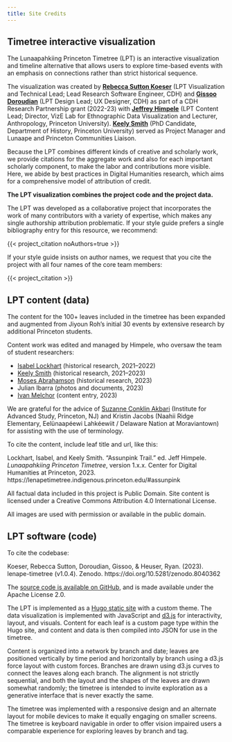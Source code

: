 ```yaml
---
title: Site Credits
---
```


## Timetree interactive visualization

The Lunaapahkiing Princeton Timetree (LPT)  is an interactive visualization and timeline alternative that allows users to explore time-based events with an emphasis on connections rather than strict historical sequence.

The visualization was created by **[Rebecca Sutton Koeser](https://cdh.princeton.edu/people/rebecca-sutton-koeser/)** (LPT Visualization and Technical Lead; Lead Research Software Engineer, CDH) and **[Gissoo Doroudian](https://cdh.princeton.edu/people/gissoo-doroudian/)** (LPT Design Lead; UX Designer, CDH) as part of a CDH Research Partnership grant (2022-23) with **[Jeffrey Himpele](https://anthropology.princeton.edu/people/jeffrey-himpele)** (LPT Content Lead; Director, VizE Lab for Ethnographic Data Visualization and Lecturer, Anthropology, Princeton University). **[Keely Smith](https://history.princeton.edu/people/keely-smith)** (PhD Candidate, Department of History, Princeton University) served as Project Manager and Lunaape and Princeton Communities Liaison.

Because the LPT combines different kinds of creative and scholarly work, we provide citations for the aggregate work and also for each important scholarly component, to make the labor and contributions more visible. Here, we abide by best practices in Digital Humanities research, which aims for a comprehensive model of attribution of credit.

**The LPT visualization combines the project code and the project data.**

The LPT was developed as a collaborative project that incorporates the work of many contributors with a variety of expertise, which makes any single authorship attribution problematic. If your style guide prefers a single bibliography entry for this resource, we recommend:

{{< project_citation noAuthors=true >}}

If your style guide insists on author names, we request that you cite the project with all four names of the core team members:

{{< project_citation >}}

## LPT content (data)

The content for the 100+ leaves included in the timetree has been expanded and augmented from Jiyoun Roh’s initial 30 events by extensive research by additional Princeton students.

Content work was edited and managed by Himpele, who oversaw the team of student researchers:

* [Isabel Lockhart](https://indigenous.princeton.edu/people/isabel-lockhart) (historical research, 2021–2022)
* [Keely Smith](https://history.princeton.edu/people/keely-smith) (historical research, 2021–2023)
* [Moses Abrahamson](https://jrc.princeton.edu/people/abrahamson) (historical research, 2023)
* Julian Ibarra (photos and documents, 2023)
* [Ivan Melchor](https://anthropology.princeton.edu/people/ivan-melchor) (content entry, 2023)

We are grateful for the advice of [Suzanne Conklin Akbari](https://suzanneakbari.com/) (Institute for Advanced Study, Princeton, NJ) and Kristin Jacobs (Naahii Ridge Elementary, Eelünaapéewi Lahkéewiit / Delaware Nation at Moraviantown) for assisting with the use of terminology.

To cite the content, include leaf title and url, like this:

<div class="citation"><p>
Lockhart, Isabel, and Keely Smith. “Assunpink Trail.” ed. Jeff Himpele. <i>Lunaapahkiing Princeton Timetree</i>, version 1.x.x. Center for Digital Humanities at Princeton, 2023. https://lenapetimetree.indigenous.princeton.edu/#assunpink
</p></div>

All factual data included in this project is Public Domain. Site content is licensed under a Creative Commons Attribution 4.0 International License.

All images are used with permission or available in the public domain.

## LPT software (code)

To cite the codebase:

<div class="citation"><p>
Koeser, Rebecca Sutton, Doroudian, Gissoo, & Heuser, Ryan. (2023). lenape-timetree (v1.0.4). Zenodo. https://doi.org/10.5281/zenodo.8040362
</p></div>

The [source code is available on GitHub](https://github.com/Princeton-CDH/lenape-timetree), and is made available under the Apache License 2.0.

The LPT is implemented as a [Hugo static site](https://gohugo.io/) with a custom theme.  The data visualization is implemented with JavaScript and [d3.js](https://d3js.org/) for interactivity, layout, and visuals. Content for each leaf is a custom page type within the Hugo site, and content and data is then compiled into JSON for use in the timetree.

Content is organized into a network by branch and date; leaves are positioned vertically by time period and horizontally by branch using a d3.js force layout with custom forces. Branches are drawn using d3.js curves to connect the leaves along each branch. The alignment is not strictly sequential, and both the layout and the shapes of the leaves are drawn somewhat randomly; the timetree is intended to invite exploration as a generative interface that is never exactly the same.

The timetree was implemented with a responsive design and an alternate layout for mobile devices to make it equally engaging on smaller screens. The timetree is keyboard navigable in order to offer vision impaired users a comparable experience for exploring leaves by branch and tag.
